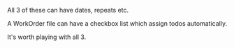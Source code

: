All 3 of these can have dates, repeats etc.

A WorkOrder file can have a checkbox list which assign todos automatically.

It's worth playing with all 3.
